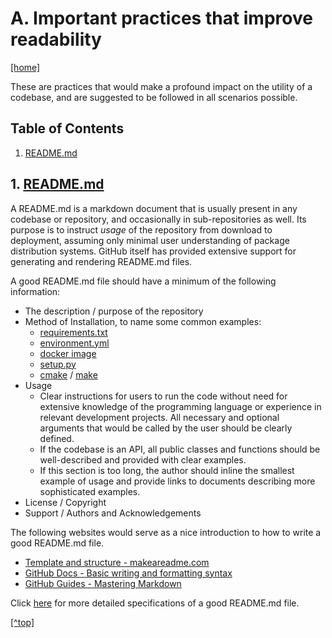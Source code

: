 # A. <a name="top"/>Important practices that improve readability</a>

[[home]](/README.md)

These are practices that would make a profound impact on the utility of a codebase, and are suggested to be followed in 
all scenarios possible.


## Table of Contents
1. [README.md](#readme)  

## <a name="readme"/>1. [README.md](1-README/README.md)</a>

A README.md is a markdown document that is usually present in any codebase or repository, and occasionally in 
sub-repositories as well. Its purpose is to instruct _usage_ of the repository from download to deployment, assuming 
only minimal user understanding of package distribution systems. GitHub itself has provided extensive support for 
generating and rendering README.md files.

A good README.md file should have a minimum of the following information:

- The description / purpose of the repository
- Method of Installation, to name some common examples:
    - [requirements.txt](1-README/python-environments-installation-guide/environment/pip-requirements/README.md)
    - [environment.yml](1-README/python-environments-installation-guide/environment/conda-environment/README.md)
    - [docker image](1-README/python-environments-installation-guide/docker/README.md)
    - [setup.py](1-README/python-environments-installation-guide/build-package/setup-py/README.md)
    - [cmake](1-README/python-environments-installation-guide/build-package/cmake/README.md) 
  / [make](1-README/python-environments-installation-guide/build-package/make/README.md)
- Usage
    - Clear instructions for users to run the code without need for extensive knowledge of the programming language or 
      experience in relevant development projects. All necessary and optional arguments that would be called by the user 
        should be clearly defined. 
    - If the codebase is an API, all public classes and functions should be well-described and provided with clear 
      examples. 
    - If this section is too long, the author should inline the smallest example of usage and provide links to documents 
      describing more sophisticated examples.
- License / Copyright
- Support / Authors and Acknowledgements

The following websites would serve as a nice introduction to how to write a good README.md file.

- [Template and structure - makeareadme.com](https://www.makeareadme.com/)
- [GitHub Docs - Basic writing and formatting syntax](
  https://docs.github.com/en/github/writing-on-github/getting-started-with-writing-and-formatting-on-github/basic-writing-and-formatting-syntax)
- [GitHub Guides - Mastering Markdown](https://guides.github.com/features/mastering-markdown/)

Click [here](1-README/README.md) for more detailed specifications of a good README.md file.

[[^top]](#top)